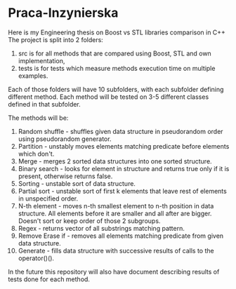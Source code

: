 # Praca-Inzynierska
Here is my Engineering thesis on Boost vs STL libraries comparison in C++
The project is split into 2 folders:
1. src is for all methods that are compared using Boost, STL and own implementation,
2. tests is for tests which measure methods execution time on multiple examples.
   
Each of those folders will have 10 subfolders, with each subfolder defining different method.
Each method will be tested on 3-5 different classes defined in that subfolder.

The methods will be:
1. Random shuffle - shuffles given data structure in pseudorandom order using pseudorandom generator.
2. Partition - unstably moves elements matching predicate before elements which don't.
3. Merge - merges 2 sorted data structures into one sorted structure.
4. Binary search - looks for element in structure and returns true only if it is present, otherwise returns false.
5. Sorting - unstable sort of data structure.
6. Partial sort - unstable sort of first k elements that leave rest of elements in unspecified order.
7. N-th element - moves n-th smallest element to n-th position in data structure. All elements before it are smaller and all after are bigger. Doesn't sort or keep order of those 2 subgroups.
8. Regex - returns vector of all substrings matching pattern.
9. Remove Erase if - removes all elements matching predicate from given data structure.
10. Generate - fills data structure with successive results of calls to the operator()().

In the future this repository will also have document describing results of tests done for each method.
